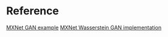 # Reference

[MXNet GAN example](https://mxnet.incubator.apache.org/tutorials/unsupervised_learning/gan.html)
[MXNet Wasserstein GAN implementation](https://github.com/vsooda/mxnet-wgan)
